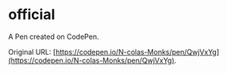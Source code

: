 # official

A Pen created on CodePen.

Original URL: [https://codepen.io/N-colas-Monks/pen/QwjVxYg](https://codepen.io/N-colas-Monks/pen/QwjVxYg).

